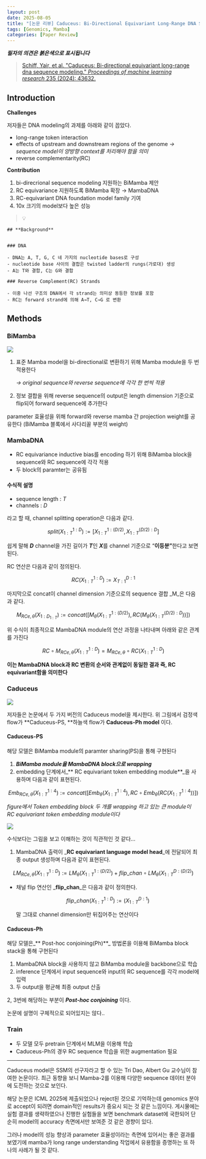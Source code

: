 ```yaml
---
layout: post
date: 2025-08-05
title: "[논문 리뷰] Caduceus: Bi-Directional Equivariant Long-Range DNA Sequence Modeling"
tags: [Genomics, Mamba]
categories: [Paper Review]
---
```


<span class="notion-red">_**필자의 의견은 붉은색으로 표시됩니다**_</span>


> [Schiff, Yair, et al. "Caduceus: Bi-directional equivariant long-range dna sequence modeling." ](https://pmc.ncbi.nlm.nih.gov/articles/PMC12189541/)[_Proceedings of machine learning research_](https://pmc.ncbi.nlm.nih.gov/articles/PMC12189541/)[ 235 (2024): 43632.](https://pmc.ncbi.nlm.nih.gov/articles/PMC12189541/)



## Introduction


**Challenges**


저자들은 DNA modeling의 과제를 아래와 같이 꼽았다.

- long-range token interaction
- effects of upstream and downstream regions of the genome 
_→ sequence model이 양방향 context를 처리해야 함을 의미_
- reverse complementarity(RC)

**Contribution**

1. bi-direcrional sequence modeling 지원하는 BiMamba 제안
1. RC equivariance 지원하도록 BiMamba 확장 → MambaDNA
1. RC-equivariant DNA foundation model family 기여
1. 10x 크기의 model보다 높은 성능

> 💡 


	## **Background**


	### DNA

	- DNA는 A, T, G, C 네 가지의 nucleotide bases로 구성
	- nucleotide base 사이의 결합은 twisted ladder의 rungs(가로대) 생성
	- A는 T와 결합, C는 G와 결합

	### Reverse Complement(RC) Strands

	- 이중 나선 구조의 DNA에서 각 strand는 의미상 동등한 정보를 포함
	- RC는 forward strand에 의해 A→T, C→G 로 변환


## Methods



### BiMamba


![](https://prod-files-secure.s3.us-west-2.amazonaws.com/542b861c-36a8-4051-84e5-8804b6728dba/2c247d59-7815-4980-99f0-8f0d21f445a7/image.png?X-Amz-Algorithm=AWS4-HMAC-SHA256&X-Amz-Content-Sha256=UNSIGNED-PAYLOAD&X-Amz-Credential=ASIAZI2LB46666BFNNJ6%2F20250827%2Fus-west-2%2Fs3%2Faws4_request&X-Amz-Date=20250827T003858Z&X-Amz-Expires=3600&X-Amz-Security-Token=IQoJb3JpZ2luX2VjECcaCXVzLXdlc3QtMiJGMEQCICmMNI4ggCYjOXRbzZ2vNjJKEoDWlu4PH%2BXehM5vibVvAiA2DtnEpjFZ2M03OjjHP6dvkkMe9PY1RV5PGutJn91dkiqIBAiA%2F%2F%2F%2F%2F%2F%2F%2F%2F%2F8BEAAaDDYzNzQyMzE4MzgwNSIMKXOAQlE3sS2U7tmeKtwDzr59cUhsz8kOUrhIXgpQ4TQzSzylldJ5Xm4Nl54408%2F1Ty8Shd5pXoYWLLaN9D4IDAP5P5dL6ssTr%2FKG0bFz38oAY9vuh%2FVOReqGHiICdNitel7901s72lww6uKpBNh1iSqzRBCNHLPSUlwl%2FwVbmMYAVK2EjyXj0GQtUV0NUHRykWwBMBL0qv4tYxEGaIoVONYxqWlF5oqJufQdqYMRN3es87mb5jpmdpFQA9gbcbbuuka3tr%2Bzh%2BcSHAOUcjH9qnVjn8uYDfSVyVu1S96ul291xFDzvojfNCZIexUtuuVFHTJR%2BLUVIbfcYFwRLfIPDOY63QLibAHc%2BDsInu0d84M18UzA7fmCcAIoDqGr2mwQESSU%2BzVkTIUYH3euY90VvC2d19p5cGwcniV0zAe3ZuS1xCeZTJtM%2Fd1LP2h9vlx30LKhByAz0coZVf6K1WpQjJMC%2Bqtdom1oN7UmbCbg2ARpmTRZvpLvkNJlqJJoQLtKk2euawoSDg38C9UlsRitMAHn%2BlC02S%2F5Mnn7xeoA5D2K3CT2eWrGtGotBhZVif%2BkGy2Z5WWpzdy8XBVG8MxSO7s%2FEARS2y2HkSBVeEYjHC%2BFO6gt19p6j3TN3fgBnmCKm2yba9%2FmhAbktacwx%2F64xQY6pgEkE3T%2FZOUDjLRY23TNsiFHn4t13irv2sgCMrTxVzSTbma1V0slln72UtHEj3mozmCCAtYc0cCW%2BtzXpwZ7din7AV9ALb0ypj6PA1DkguTNg7lKdSnNc1kk3CIDUE0JTwzlX6dQUnfPNs8bB39n3koJG1gybjEmuX8PIicAjxLpRIhjgl8LdEk%2FtIbZilzKTFA4gzGLLtGOScEHtzJtqOB5RY50jTww&X-Amz-Signature=40cdb6463494bdea8e6a02790eb56f6a98f0c6f147072c94e623f80f11dfa6c7&X-Amz-SignedHeaders=host&x-amz-checksum-mode=ENABLED&x-id=GetObject)

1. 표준 Mamba model을 bi-directional로 변환하기 위해 Mamba module을 두 번 적용한다

	_→ original sequence와 reverse sequence에 각각 한 번씩 적용_

1. 정보 결합을 위해 reverse sequence의 output은 length dimension 기준으로 flip되어 forward sequence에 추가한다

parameter 효율성을 위해 forward와 reverse mamba 간 projection weight를 공유한다 (BiMamba 블록에서 사다리꼴 부분의 weight)



### MambaDNA

- RC equivariance inductive bias를 encoding 하기 위해 BiMamba block을 sequence와 RC sequence에 각각 적용
- 두 block의 paramter는 공유됨


#### 수식적 설명

- sequence length : _T_
- channels : _D_

라고 할 때,  channel splitting operation은 다음과 같다.


$$
split(X^{1:D}_{1:T}):=[X^{1:(D/2)}_{1:T},X^{(D/2):D}_{1:T}]
$$


<span class="notion-red">쉽게 말해 </span><span class="notion-red">_**D**_</span><span class="notion-red"> channel을 가진 길이가 </span><span class="notion-red">_**T**_</span><span class="notion-red">인 </span><span class="notion-red">_**X**_</span><span class="notion-red">를 channel 기준으로 “</span><span class="notion-red">**이등분”**</span><span class="notion-red">한다고 보면 된다.</span>


RC 연산은 다음과 같이 정의된다.


$$
RC(X^{1:D}_{1:T}):=X^{D:1}_{T:1}
$$


마지막으로 concat이 channel dimension 기준으로의 sequence 결합 _M_은 다음과 같다.


$$
M_{RCe,\theta}(X_{1:D_{1:T}}):=concat([M_{\theta}(X^{1:(D/2)}_{1:T}),RC(M_{\theta}(X^{(D/2):D}_{1:T}))])
$$


위 수식이 최종적으로 MambaDNA module의 연산 과정을 나타내며 아래와 같은 관계를 가진다


$$
RC\circ M_{RCe,\theta}(X^{1:D}_{1:T}) = M_{RCe,\theta} \circ RC(X^{1:D}_{1:T})
$$


**이는 MambaDNA block과 RC 변환의 순서와 관계없이 동일한 결과 즉, RC equivariant함을 의미한다**



### Caduceus


![](https://prod-files-secure.s3.us-west-2.amazonaws.com/542b861c-36a8-4051-84e5-8804b6728dba/f94a60d7-8145-473b-aef9-7c68d3ec604a/image.png?X-Amz-Algorithm=AWS4-HMAC-SHA256&X-Amz-Content-Sha256=UNSIGNED-PAYLOAD&X-Amz-Credential=ASIAZI2LB46666BFNNJ6%2F20250827%2Fus-west-2%2Fs3%2Faws4_request&X-Amz-Date=20250827T003858Z&X-Amz-Expires=3600&X-Amz-Security-Token=IQoJb3JpZ2luX2VjECcaCXVzLXdlc3QtMiJGMEQCICmMNI4ggCYjOXRbzZ2vNjJKEoDWlu4PH%2BXehM5vibVvAiA2DtnEpjFZ2M03OjjHP6dvkkMe9PY1RV5PGutJn91dkiqIBAiA%2F%2F%2F%2F%2F%2F%2F%2F%2F%2F8BEAAaDDYzNzQyMzE4MzgwNSIMKXOAQlE3sS2U7tmeKtwDzr59cUhsz8kOUrhIXgpQ4TQzSzylldJ5Xm4Nl54408%2F1Ty8Shd5pXoYWLLaN9D4IDAP5P5dL6ssTr%2FKG0bFz38oAY9vuh%2FVOReqGHiICdNitel7901s72lww6uKpBNh1iSqzRBCNHLPSUlwl%2FwVbmMYAVK2EjyXj0GQtUV0NUHRykWwBMBL0qv4tYxEGaIoVONYxqWlF5oqJufQdqYMRN3es87mb5jpmdpFQA9gbcbbuuka3tr%2Bzh%2BcSHAOUcjH9qnVjn8uYDfSVyVu1S96ul291xFDzvojfNCZIexUtuuVFHTJR%2BLUVIbfcYFwRLfIPDOY63QLibAHc%2BDsInu0d84M18UzA7fmCcAIoDqGr2mwQESSU%2BzVkTIUYH3euY90VvC2d19p5cGwcniV0zAe3ZuS1xCeZTJtM%2Fd1LP2h9vlx30LKhByAz0coZVf6K1WpQjJMC%2Bqtdom1oN7UmbCbg2ARpmTRZvpLvkNJlqJJoQLtKk2euawoSDg38C9UlsRitMAHn%2BlC02S%2F5Mnn7xeoA5D2K3CT2eWrGtGotBhZVif%2BkGy2Z5WWpzdy8XBVG8MxSO7s%2FEARS2y2HkSBVeEYjHC%2BFO6gt19p6j3TN3fgBnmCKm2yba9%2FmhAbktacwx%2F64xQY6pgEkE3T%2FZOUDjLRY23TNsiFHn4t13irv2sgCMrTxVzSTbma1V0slln72UtHEj3mozmCCAtYc0cCW%2BtzXpwZ7din7AV9ALb0ypj6PA1DkguTNg7lKdSnNc1kk3CIDUE0JTwzlX6dQUnfPNs8bB39n3koJG1gybjEmuX8PIicAjxLpRIhjgl8LdEk%2FtIbZilzKTFA4gzGLLtGOScEHtzJtqOB5RY50jTww&X-Amz-Signature=d5b3ff3b6d3393651c87cc0408436bcadb3ea49e6c1316e5c4681b875f5c3980&X-Amz-SignedHeaders=host&x-amz-checksum-mode=ENABLED&x-id=GetObject)


저자들은 논문에서 두 가지 버전의 Caduceus model을 제시한다. 위 그림에서 검정색 flow가 **Caduceus-PS, **하늘색 flow가 **Caduceus-Ph model** 이다.



#### Caduceus-PS


해당 모델은 BiMamba module의 paramter sharing(PS)을 통해 구현된다

1. _**BiMamba module을 MambaDNA block으로 wrapping**_
1. embedding 단계에서_** RC equivariant token embedding module**_을 사용하며 다음과 같이 표현된다.

$$
Emb_{RCe,\theta}(X^{1:4}_{1:T}):=concat([Emb_{\theta}(X^{1:4}_{1:T}),RC \circ Emb_{\theta}(RC(X^{1:4}_{1:T}))])
$$


_figure에서 Token embedding block 두 개를 wrapping 하고 있는 큰 module이 RC equivariant token embedding module이다_


![](https://prod-files-secure.s3.us-west-2.amazonaws.com/542b861c-36a8-4051-84e5-8804b6728dba/b175e4da-71eb-4e91-8c23-a06dabe673c9/image.png?X-Amz-Algorithm=AWS4-HMAC-SHA256&X-Amz-Content-Sha256=UNSIGNED-PAYLOAD&X-Amz-Credential=ASIAZI2LB46666BFNNJ6%2F20250827%2Fus-west-2%2Fs3%2Faws4_request&X-Amz-Date=20250827T003858Z&X-Amz-Expires=3600&X-Amz-Security-Token=IQoJb3JpZ2luX2VjECcaCXVzLXdlc3QtMiJGMEQCICmMNI4ggCYjOXRbzZ2vNjJKEoDWlu4PH%2BXehM5vibVvAiA2DtnEpjFZ2M03OjjHP6dvkkMe9PY1RV5PGutJn91dkiqIBAiA%2F%2F%2F%2F%2F%2F%2F%2F%2F%2F8BEAAaDDYzNzQyMzE4MzgwNSIMKXOAQlE3sS2U7tmeKtwDzr59cUhsz8kOUrhIXgpQ4TQzSzylldJ5Xm4Nl54408%2F1Ty8Shd5pXoYWLLaN9D4IDAP5P5dL6ssTr%2FKG0bFz38oAY9vuh%2FVOReqGHiICdNitel7901s72lww6uKpBNh1iSqzRBCNHLPSUlwl%2FwVbmMYAVK2EjyXj0GQtUV0NUHRykWwBMBL0qv4tYxEGaIoVONYxqWlF5oqJufQdqYMRN3es87mb5jpmdpFQA9gbcbbuuka3tr%2Bzh%2BcSHAOUcjH9qnVjn8uYDfSVyVu1S96ul291xFDzvojfNCZIexUtuuVFHTJR%2BLUVIbfcYFwRLfIPDOY63QLibAHc%2BDsInu0d84M18UzA7fmCcAIoDqGr2mwQESSU%2BzVkTIUYH3euY90VvC2d19p5cGwcniV0zAe3ZuS1xCeZTJtM%2Fd1LP2h9vlx30LKhByAz0coZVf6K1WpQjJMC%2Bqtdom1oN7UmbCbg2ARpmTRZvpLvkNJlqJJoQLtKk2euawoSDg38C9UlsRitMAHn%2BlC02S%2F5Mnn7xeoA5D2K3CT2eWrGtGotBhZVif%2BkGy2Z5WWpzdy8XBVG8MxSO7s%2FEARS2y2HkSBVeEYjHC%2BFO6gt19p6j3TN3fgBnmCKm2yba9%2FmhAbktacwx%2F64xQY6pgEkE3T%2FZOUDjLRY23TNsiFHn4t13irv2sgCMrTxVzSTbma1V0slln72UtHEj3mozmCCAtYc0cCW%2BtzXpwZ7din7AV9ALb0ypj6PA1DkguTNg7lKdSnNc1kk3CIDUE0JTwzlX6dQUnfPNs8bB39n3koJG1gybjEmuX8PIicAjxLpRIhjgl8LdEk%2FtIbZilzKTFA4gzGLLtGOScEHtzJtqOB5RY50jTww&X-Amz-Signature=31fe8ebcb2697d4de2e36bf3e209508346d2aa163f37445420500a0ee49347d5&X-Amz-SignedHeaders=host&x-amz-checksum-mode=ENABLED&x-id=GetObject)


<span class="notion-red">수식보다는 그림을 보고 이해하는 것이 직관적인 것 같다…</span>

1. MambaDNA 출력이 _**RC equivariant language model head**_에 전달되어 최종 output 생성하며 다음과 같이 표현된다.

$$
LM_{RCe,\theta}(X^{1:D}_{1:T}):= LM_{\theta}(X^{1:(D/2)}_{1:T})+flip\_chan\circ LM_{\theta}(X^{D:(D/2)}_{1:T})
$$

- 채널 flip 연산인 _**flip\_chan**_은 다음과 같이 정의한다.

	$$
	flip\_chan(X^{1:D}_{1:T}):=(X^{D:1}_{1:T})
	$$


	말 그대로 channel dimension만 뒤집어주는 연산이다



#### Caduceus-Ph


해당 모델은_** Post-hoc conjoining(Ph)**_ 방법론을 이용해 BiMamba block stack을 통해 구현된다

1. MambaDNA block을 사용하지 않고 BiMamba module을 backbone으로 학습
1. inference 단계에서 input sequence와 input의 RC sequence를 각각 model에 입력
1. 두 output을 평균해 최종 output 산출

2, 3번에 해당하는 부분이 _**Post-hoc conjoining**_ 이다.


<span class="notion-red">논문에 설명이 구체적으로 되어있지는 않다..</span>



### Train

- 두 모델 모두 pretrain 단계에서 MLM을 이용해 학습
- Caduceus-Ph의 경우 RC sequence 학습을 위한 augmentation 필요

---


<span class="notion-red">Caduceus model은 SSM의 선구자라고 할 수 있는 Tri Dao, Albert Gu 교수님이 참여한 논문이다. 최근 동향을 보니 Mamba-2를 이용해 다양한 sequence 데이터 분야에 도전하는 것으로 보인다.</span>


<span class="notion-red">해당 논문은 ICML 2025에 제출되었으나 reject된 것으로 기억하는데 genomics 분야로 accept이 되려면 domain적인 results가 중요시 되는 것 같은 느낌이다. 게시물에는 실험 결과를 생략하였으나 진행한 실험들을 보면 benchmark dataset에 국한되어 단순히 model의 accuracy 측면에서만 보여준 것 같은 경향이 있다.</span>


<span class="notion-red">그러나 model의 성능 향상과 parameter 효율성이라는 측면에 있어서는 좋은 결과를 보였기에 mamba가 long range understanding 작업에서 유용함을 증명하는 또 하나의 사례가 될 것 같다.</span>


